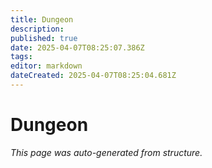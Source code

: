 ```yaml
---
title: Dungeon
description: 
published: true
date: 2025-04-07T08:25:07.386Z
tags: 
editor: markdown
dateCreated: 2025-04-07T08:25:04.681Z
---
```


# Dungeon

*This page was auto-generated from structure.*